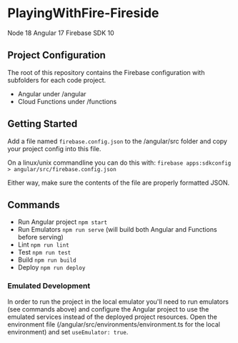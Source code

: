 # PlayingWithFire-Fireside

Node 18
Angular 17
Firebase SDK 10

## Project Configuration

The root of this repository contains the Firebase configuration with subfolders for each code project.

* Angular under /angular
* Cloud Functions under /functions

## Getting Started

Add a file named `firebase.config.json` to the /angular/src folder and copy your project config into this file.

On a linux/unix commandline you can do this with: `firebase apps:sdkconfig > angular/src/firebase.config.json`

Either way, make sure the contents of the file are properly formatted JSON.

## Commands

* Run Angular project `npm start`
* Run Emulators `npm run serve` (will build both Angular and Functions before serving)
* Lint `npm run lint`
* Test `npm run test`
* Build `npm run build`
* Deploy `npm run deploy`

### Emulated Development

In order to run the project in the local emulator you'll need to run emulators (see commands above) and configure the Angular project to use the emulated services instead of the deployed project resources. Open the environment file (/angular/src/environments/environment.ts for the local environment) and set `useEmulator: true`.
